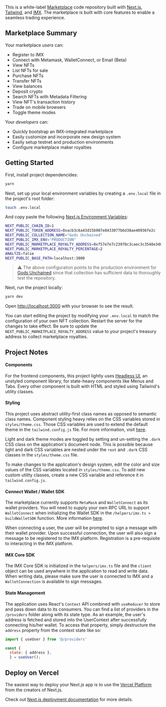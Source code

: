This is a white-label [Marketplace](https://www.marketplace-imx.rippin.io/) code repository built with [Next.js](https://nextjs.org/docs/getting-started), [Tailwind](https://tailwindcss.com/docs/installation), and [IMX](https://docs.x.immutable.com/). The marketplace is built with core features to enable a seamless trading experience.

## Marketplace Summary
Your marketplace <i>users</i> can:
- Register to IMX
- Connect with Metamask, WalletConnect, or Email (Beta)
- View NFTs
- List NFTs for sale
- Purchase NFTs
- Transfer NFTs
- View balances
- Deposit crypto
- Search NFTs with Metadata Filtering
- View NFT's transaction history
- Trade on mobile browsers
- Toggle theme modes

Your <i>developers</i> can:
- Quickly bootstrap an IMX-integrated marketplace
- Easily customize and incorporate new design system
- Easily setup testnet and production environments
- Configure marketplace maker royalties

## Getting Started

First, install project dependencides:

```bash
yarn
```

Next, set up your local environment variables by creating a `.env.local` file in the project's root folder:

```bash
touch .env.local
```

And copy paste the following [Next.js Environment Variables](https://nextjs.org/docs/basic-features/environment-variables):

```bash
NEXT_PUBLIC_CHAIN_ID=1
NEXT_PUBLIC_TOKEN_ADDRESS=0xacb3c6a43d15b907e8433077b6d38ae40936fe2c
NEXT_PUBLIC_COLLECTION_NAME="Gods Unchained"
NEXT_PUBLIC_IMX_ENV="PRODUCTION"
NEXT_PUBLIC_MARKETPLACE_ROYALTY_ADDRESS=0xf57e7e7c23978c3caec3c3548e3d615c346e79ff
NEXT_PUBLIC_MARKETPLACE_ROYALTY_PERCENTAGE=2
ANALYZE=false
NEXT_PUBLIC_BASE_PATH=localhost:3000
```

> :warning: The above configuration points to the production environment for [Gods Unchained](https://market.immutable.com/collections/0xacb3c6a43d15b907e8433077b6d38ae40936fe2c) since that collection has sufficient data to thoroughly test the repository.

Next, run the project locally:


```bash
yarn dev
```

Open [http://localhost:3000](http://localhost:3000) with your browser to see the result.

You can start editing the project by modifying your `.env.local` to match the configuration of your own NFT collection. Restart the server for the changes to take effect. Be sure to update the `NEXT_PUBLIC_MARKETPLACE_ROYALTY_ADDRESS` value to your project's treasury address to collect marketplace royalties.

## Project Notes

#### Components
For the frontend components, this project lightly uses [Headless UI](https://headlessui.com/), an unstyled component library, for state-heavy components like Menus and Tabs. Every other component is built with HTML and styled using Tailwind's utility classes. 

#### Styling
This project uses abstract utility-first class names as opposed to semantic class names. Component styling heavy relies on the CSS variables stored in `styles/theme.css`. Those CSS variables are used to extend the default theme in the `tailwind.config.js` file. For more information, visit [here](https://tailwindcss.com/docs/theme#extending-the-default-theme).

Light and dark theme modes are toggled by setting and un-setting the `.dark` CSS class on the application's document node. This is possible because light and dark CSS variables are nested under the `root` and `.dark` CSS classes in the `styles/theme.css` file.

To make changes to the application's design system, edit the color and size values of the CSS variables located in `styles/theme.css`. To add new custom utility classes, create a new CSS variable and reference it in `tailwind.config.js`.

#### Connect Wallet / Wallet SDK
The marketplace currently supports `MetaMask` and `WalletConnect` as its wallet providers. You will need to supply your own RPC URL to support `WalletConnect` when initializing the Wallet SDK in the `/helpers/imx.ts > buildWalletSDK` function. More information [here](https://docs.x.immutable.com/sdk-docs/wallet-sdk-web/quickstart).

When connecting a user, the user will be prompted to sign a message with their wallet provider. Upon successful connection, the user will also sign a message to be registered to the IMX platform. Registration is a pre-requisite to interacting in the IMX platform.

#### IMX Core SDK
The IMX Core SDK is initialized in the `helpers/imx.ts` file and the `client` object can be used anywhere in the application to read and write data. When writing data, please make sure the user is connected to IMX and a `WalletConnection` is available to sign messages.

#### State Management
The application uses React's `Context` API combined with `useReducer` to store and pass down data to its consumers. You can find a list of providers in the `/providers` folder along with its state type. As an example, the user's address is fetched and stored into the UserContext after successfully connecting his/her wallet. To access that property, simply destructure the `address` property from the context state like so:

```jsx
import { useUser } from '@/providers'

const {
  state: { address },
  } = useUser();
```

## Deploy on Vercel

The easiest way to deploy your Next.js app is to use the [Vercel Platform](https://vercel.com/new?utm_medium=default-template&filter=next.js&utm_source=create-next-app&utm_campaign=create-next-app-readme) from the creators of Next.js.

Check out [Next.js deployment documentation](https://nextjs.org/docs/deployment) for more details.
